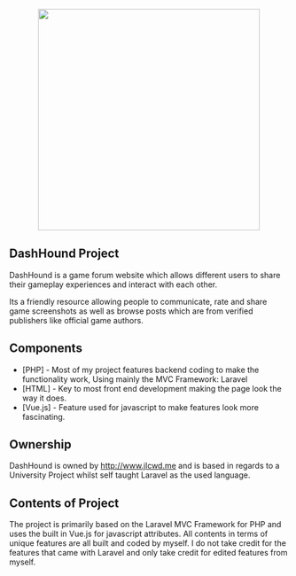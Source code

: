<p align="center"><img src="https://www.jlcwd.me/img/dashhound.jpg" width="400"></p>


## DashHound Project

DashHound is a game forum website which allows different users to share their gameplay experiences and interact with each other.

Its a friendly resource allowing people to communicate, rate and share game screenshots as well as browse posts which are from verified publishers like official game authors.

## Components

* [PHP] - Most of my project features backend coding to make the functionality work, Using mainly the MVC Framework: Laravel
* [HTML] - Key to most front end development making the page look the way it does.
* [Vue.js] - Feature used for javascript to make features look more fascinating.

## Ownership

DashHound is owned by http://www.jlcwd.me and is based in regards to a University Project whilst self taught Laravel as the used language.

## Contents of Project

The project is primarily based on the Laravel MVC Framework for PHP and uses the built in Vue.js for javascript attributes. All contents in terms of unique features are all built and coded by myself. I do not take credit for the features that came with Laravel and only take credit for edited features from myself.